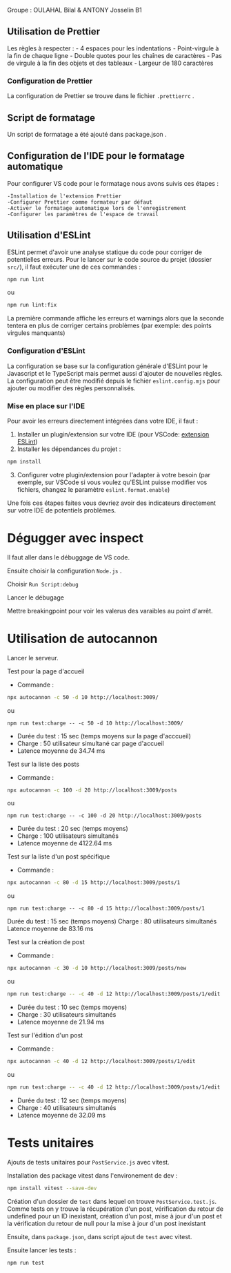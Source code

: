 Groupe : OULAHAL Bilal & ANTONY Josselin B1

## Utilisation de Prettier

Les règles à respecter :
    - 4 espaces pour les indentations
    - Point-virgule à la fin de chaque ligne
    - Double quotes pour les chaînes de caractères
    - Pas de virgule à la fin des objets et des tableaux
    - Largeur de 180 caractères

### Configuration de Prettier

La configuration de Prettier se trouve dans le fichier `.prettierrc` .

## Script de formatage

Un script de formatage a été ajouté dans package.json .

## Configuration de l'IDE pour le formatage automatique

Pour configurer VS code pour le formatage nous avons suivis ces étapes :

    -Installation de l'extension Prettier
    -Configurer Prettier comme formateur par défaut
    -Activer le formatage automatique lors de l'enregistrement
    -Configurer les paramètres de l'espace de travail

## Utilisation d'ESLint

ESLint permet d'avoir une analyse statique du code pour corriger de potentielles erreurs.
Pour le lancer sur le code source du projet (dossier `src/`), il faut exécuter une de ces commandes :

```sh
npm run lint
```

ou

```sh
npm run lint:fix
```

La première commande affiche les erreurs et warnings alors que la seconde tentera en plus de corriger certains problèmes (par exemple: des points virgules manquants)

### Configuration d'ESLint

La configuration se base sur la configuration générale d'ESLint pour le Javascript et le TypeScript mais permet aussi d'ajouter de nouvelles règles.
La configuration peut être modifié depuis le fichier `eslint.config.mjs` pour ajouter ou modifier des règles personnalisés.

### Mise en place sur l'IDE

Pour avoir les erreurs directement intégrées dans votre IDE, il faut :

1. Installer un plugin/extension sur votre IDE (pour VSCode: [extension ESLint](https://marketplace.visualstudio.com/items?itemName=dbaeumer.vscode-eslint))
2. Installer les dépendances du projet :

```sh
npm install
```

3. Configurer votre plugin/extension pour l'adapter à votre besoin (par exemple, sur VSCode si vous voulez qu'ESLint puisse modifier vos fichiers, changez le paramètre `eslint.format.enable`)

Une fois ces étapes faites vous devriez avoir des indicateurs directement sur votre IDE de potentiels problèmes.

# Dégugger avec inspect

Il faut aller dans le débuggage de VS code.

Ensuite choisir la configuration `Node.js` .

Choisir `Run Script:debug`

Lancer le débugage

Mettre breakingpoint pour voir les valerus des varaibles au point d'arrêt.

# Utilisation de autocannon

Lancer le serveur.

Test pour la page d'accueil

- Commande :

```sh
npx autocannon -c 50 -d 10 http://localhost:3009/
```
ou
```
npm run test:charge -- -c 50 -d 10 http://localhost:3009/
```

- Durée du test : 15 sec (temps moyens sur la page d'acccueil)
- Charge : 50 utilisateur simultané car page d'accueil
- Latence moyenne de 34.74 ms

Test sur la liste des posts

- Commande :

```sh
npx autocannon -c 100 -d 20 http://localhost:3009/posts
```
ou
```
npm run test:charge -- -c 100 -d 20 http://localhost:3009/posts
```

- Durée du test : 20 sec (temps moyens)
- Charge : 100 utilisateurs simultanés
- Latence moyenne de 4122.64 ms

Test sur la liste d'un post spécifique

- Commande :

```sh
npx autocannon -c 80 -d 15 http://localhost:3009/posts/1
```
ou
```
npm run test:charge -- -c 80 -d 15 http://localhost:3009/posts/1
```

Durée du test : 15 sec (temps moyens)
Charge : 80 utilisateurs simultanés
Latence moyenne de 83.16 ms

Test sur la création de post

- Commande :

```sh
npx autocannon -c 30 -d 10 http://localhost:3009/posts/new
```
ou
```sh
npm run test:charge -- -c 40 -d 12 http://localhost:3009/posts/1/edit
```

- Durée du test : 10 sec (temps moyens)
- Charge : 30 utilisateurs simultanés
- Latence moyenne de 21.94 ms

Test sur l'édition d'un post

- Commande :

```sh
npx autocannon -c 40 -d 12 http://localhost:3009/posts/1/edit
```
ou
```sh
npm run test:charge -- -c 40 -d 12 http://localhost:3009/posts/1/edit
```

- Durée du test : 12 sec (temps moyens)
- Charge : 40 utilisateurs simultanés
- Latence moyenne de 32.09 ms

# Tests unitaires

Ajouts de tests unitaires pour `PostService.js` avec vitest.

Installation des package vitest dans l'environement de dev :

```sh
npm install vitest --save-dev
```

Création d'un dossier de `test` dans lequel on trouve `PostService.test.js`. Comme tests on y trouve la récupération d'un post, vérification du retour de undefined pour un ID inexistant, création d'un post, mise à jour d'un post et la vérification du retour de null pour la mise à jour d'un post inexistant

Ensuite, dans `package.json`, dans script ajout de `test` avec vitest.

Ensuite lancer les tests :

```sh
npm run test
```
